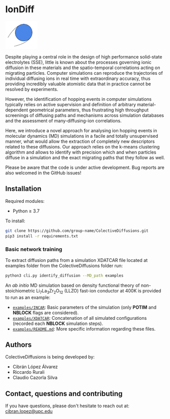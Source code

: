 # IonDiff

<img src=./Ion.svg width="20%">

Despite playing a central role in the design of high performance solid-state electrolytes (SSE), little is known about the processes governing ionic diffusion in these materials and the spatio-temporal correlations acting on migrating particles. Computer simulations can reproduce the trajectories of individual diffusing ions in real time with extraordinary accuracy, thus providing incredibly valuable atomistic data that in practice cannot be resolved by experiments.

However, the identification of hopping events in computer simulations typically relies on active supervision and definition of arbitrary material-dependent geometrical parameters, thus frustrating high throughput screenings of diffusing paths and mechanisms across simulation databases and the assessment of many-diffusing-ion correlations.   

Here, we introduce a novel approach for analysing ion hopping events in molecular dynamics (MD) simulations in a facile and totally unsupervised manner, what would allow the extraction of completely new descriptors related to these diffusions. Our approach relies on the k-means clustering algorithm and allows to identify with precision which and when particles diffuse in a simulation and the exact migrating paths that they follow as well.

Please be aware that the code is under active development. Bug reports are also welcomed in the GitHub issues!

## Installation

Required modules:

* Python $\ge$ 3.7

To install:

```bash
git clone https://github.com/group-name/ColectiveDiffusions.git
pip3 install -r requirements.txt
```

### Basic network training

To extract diffusion paths from a simulation XDATCAR file located at examples folder from the ColectiveDiffusions folder run:

```bash
python3 cli.py identify_diffusion --MD_path examples
```

An *ab initio* MD simulation based on density functional theory of non-stoichiometric Li<sub>7</sub>La<sub>3</sub>Zr<sub>2</sub>O<sub>12</sub> (LLZO) fast-ion conductor at 400K is provided to run as an example:
 - [`examples/INCAR`](examples/INCAR): Basic parameters of the simulation (only **POTIM** and **NBLOCK** flags are considered).
 - [`examples/XDATCAR`](examples/XDATCAR): Concatenation of all simulated configurations (recorded each **NBLOCK** simulation steps).
 - [`examples/README.md`](examples/README.md): More specific information regarding these files.

## Authors

ColectiveDiffusions is being developed by:

 - Cibrán López Álvarez
 - Riccardo Rurali
 - Claudio Cazorla Silva

## Contact, questions and contributing

If you have questions, please don't hesitate to reach out at: cibran.lopez@upc.edu
